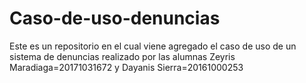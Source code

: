 # Caso-de-uso-denuncias
Este es un repositorio en el cual viene agregado el caso de uso de un sistema de denuncias realizado por las alumnas Zeyris Maradiaga=20171031672 y Dayanis Sierra=20161000253
